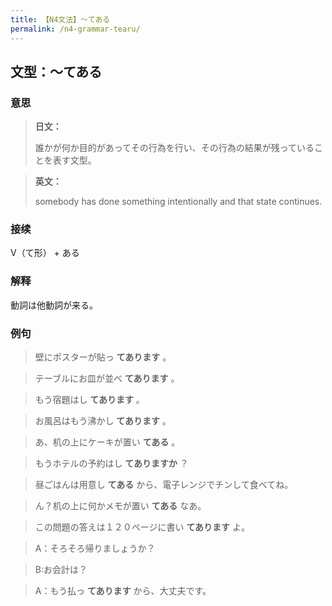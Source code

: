 ```yaml
---
title: 【N4文法】〜てある
permalink: /n4-grammar-tearu/
---
```


## 文型：〜てある

### 意思

> **日文：**
> 
> 誰かが何か目的があってその行為を行い、その行為の結果が残っていることを表す文型。


> **英文：**
> 
> somebody has done something intentionally and that state continues.


### 接续

V（て形） + ある

### 解释

動詞は他動詞が来る。

### 例句

> 壁にポスターが貼っ **てあります** 。

> テーブルにお皿が並べ **てあります** 。

> もう宿題はし **てあります** 。

> お風呂はもう沸かし **てあります** 。

> あ、机の上にケーキが置い **てある** 。

> もうホテルの予約はし **てありますか** ？

> 昼ごはんは用意し **てある** から、電子レンジでチンして食べてね。

> ん？机の上に何かメモが置い **てある** なあ。

> この問題の答えは１２０ページに書い **てあります** よ。

> A：そろそろ帰りましょうか？

> B:お会計は？

> A：もう払っ **てあります** から、大丈夫です。

